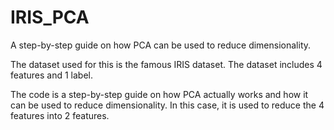 # IRIS_PCA

A step-by-step guide on how PCA can be used to reduce dimensionality.

The dataset used for this is the famous IRIS dataset. The dataset includes 4 features and 1 label.

The code is a step-by-step guide on how PCA actually works and how it can be used to reduce dimensionality. In this case, it is used to reduce the 4 features into 2 features.
